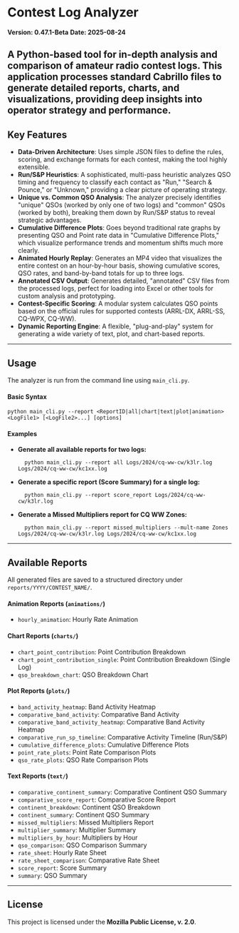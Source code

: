 # Contest Log Analyzer

**Version: 0.47.1-Beta**
**Date: 2025-08-24**

A Python-based tool for in-depth analysis and comparison of amateur radio contest logs. This application processes standard Cabrillo files to generate detailed reports, charts, and visualizations, providing deep insights into operator strategy and performance.
---
## Key Features

* **Data-Driven Architecture**: Uses simple JSON files to define the rules, scoring, and exchange formats for each contest, making the tool highly extensible.
* **Run/S&P Heuristics**: A sophisticated, multi-pass heuristic analyzes QSO timing and frequency to classify each contact as "Run," "Search & Pounce," or "Unknown," providing a clear picture of operating strategy.
* **Unique vs. Common QSO Analysis**: The analyzer precisely identifies "unique" QSOs (worked by only one of two logs) and "common" QSOs (worked by both), breaking them down by Run/S&P status to reveal strategic advantages.
* **Cumulative Difference Plots**: Goes beyond traditional rate graphs by presenting QSO and Point rate data in "Cumulative Difference Plots," which visualize performance trends and momentum shifts much more clearly.
* **Animated Hourly Replay**: Generates an MP4 video that visualizes the entire contest on an hour-by-hour basis, showing cumulative scores, QSO rates, and band-by-band totals for up to three logs.
* **Annotated CSV Output**: Generates detailed, "annotated" CSV files from the processed logs, perfect for loading into Excel or other tools for custom analysis and prototyping.
* **Contest-Specific Scoring**: A modular system calculates QSO points based on the official rules for supported contests (ARRL-DX, ARRL-SS, CQ-WPX, CQ-WW).
* **Dynamic Reporting Engine**: A flexible, "plug-and-play" system for generating a wide variety of text, plot, and chart-based reports.
---
## Usage

The analyzer is run from the command line using `main_cli.py`.
#### **Basic Syntax**

    python main_cli.py --report <ReportID|all|chart|text|plot|animation> <LogFile1> [<LogFile2>...] [options]

#### **Examples**

* **Generate all available reports for two logs:**

        python main_cli.py --report all Logs/2024/cq-ww-cw/k3lr.log Logs/2024/cq-ww-cw/kc1xx.log

* **Generate a specific report (Score Summary) for a single log:**

        python main_cli.py --report score_report Logs/2024/cq-ww-cw/k3lr.log

* **Generate a Missed Multipliers report for CQ WW Zones:**

        python main_cli.py --report missed_multipliers --mult-name Zones Logs/2024/cq-ww-cw/k3lr.log Logs/2024/cq-ww-cw/kc1xx.log

---
## Available Reports

All generated files are saved to a structured directory under `reports/YYYY/CONTEST_NAME/`.
#### **Animation Reports (`animations/`)**
* `hourly_animation`: Hourly Rate Animation

#### **Chart Reports (`charts/`)**
* `chart_point_contribution`: Point Contribution Breakdown
* `chart_point_contribution_single`: Point Contribution Breakdown (Single Log)
* `qso_breakdown_chart`: QSO Breakdown Chart

#### **Plot Reports (`plots/`)**
* `band_activity_heatmap`: Band Activity Heatmap
* `comparative_band_activity`: Comparative Band Activity
* `comparative_band_activity_heatmap`: Comparative Band Activity Heatmap
* `comparative_run_sp_timeline`: Comparative Activity Timeline (Run/S&P)
* `cumulative_difference_plots`: Cumulative Difference Plots
* `point_rate_plots`: Point Rate Comparison Plots
* `qso_rate_plots`: QSO Rate Comparison Plots

#### **Text Reports (`text/`)**
* `comparative_continent_summary`: Comparative Continent QSO Summary
* `comparative_score_report`: Comparative Score Report
* `continent_breakdown`: Continent QSO Breakdown
* `continent_summary`: Continent QSO Summary
* `missed_multipliers`: Missed Multipliers Report
* `multiplier_summary`: Multiplier Summary
* `multipliers_by_hour`: Multipliers by Hour
* `qso_comparison`: QSO Comparison Summary
* `rate_sheet`: Hourly Rate Sheet
* `rate_sheet_comparison`: Comparative Rate Sheet
* `score_report`: Score Summary
* `summary`: QSO Summary
---
## License

This project is licensed under the 
**Mozilla Public License, v. 2.0**.